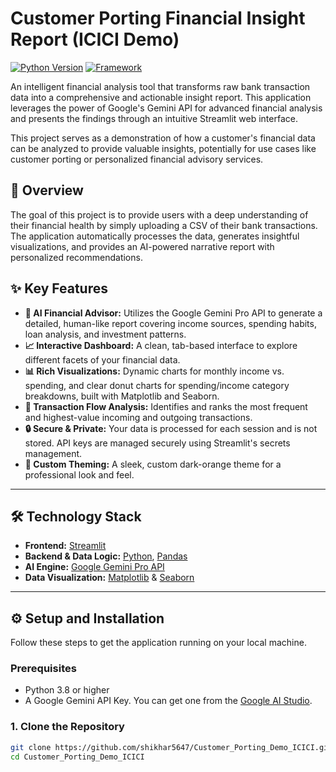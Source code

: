 # Customer Porting Financial Insight Report (ICICI Demo)

[![Python Version](https://img.shields.io/badge/Python-3.8+-blue.svg)](https://www.python.org/downloads/)
[![Framework](https://img.shields.io/badge/Framework-Streamlit-FF4B4B)](https://streamlit.io)

An intelligent financial analysis tool that transforms raw bank transaction data into a comprehensive and actionable insight report. This application leverages the power of Google's Gemini API for advanced financial analysis and presents the findings through an intuitive Streamlit web interface.

This project serves as a demonstration of how a customer's financial data can be analyzed to provide valuable insights, potentially for use cases like customer porting or personalized financial advisory services.

## 🚀 Overview

The goal of this project is to provide users with a deep understanding of their financial health by simply uploading a CSV of their bank transactions. The application automatically processes the data, generates insightful visualizations, and provides an AI-powered narrative report with personalized recommendations.

## ✨ Key Features

-   **🤖 AI Financial Advisor:** Utilizes the Google Gemini Pro API to generate a detailed, human-like report covering income sources, spending habits, loan analysis, and investment patterns.
-   **📈 Interactive Dashboard:** A clean, tab-based interface to explore different facets of your financial data.
-   **📊 Rich Visualizations:** Dynamic charts for monthly income vs. spending, and clear donut charts for spending/income category breakdowns, built with Matplotlib and Seaborn.
-   **🔄 Transaction Flow Analysis:** Identifies and ranks the most frequent and highest-value incoming and outgoing transactions.
-   **🔒 Secure & Private:** Your data is processed for each session and is not stored. API keys are managed securely using Streamlit's secrets management.
-   **🎨 Custom Theming:** A sleek, custom dark-orange theme for a professional look and feel.


---

## 🛠️ Technology Stack

-   **Frontend:** [Streamlit](https://streamlit.io/)
-   **Backend & Data Logic:** [Python](https://www.python.org/), [Pandas](https://pandas.pydata.org/)
-   **AI Engine:** [Google Gemini Pro API](https://ai.google.dev/)
-   **Data Visualization:** [Matplotlib](https://matplotlib.org/) & [Seaborn](https://seaborn.pydata.org/)

---

## ⚙️ Setup and Installation

Follow these steps to get the application running on your local machine.

### Prerequisites

-   Python 3.8 or higher
-   A Google Gemini API Key. You can get one from the [Google AI Studio](https://aistudio.google.com/app/apikey).

### 1. Clone the Repository

```bash
git clone https://github.com/shikhar5647/Customer_Porting_Demo_ICICI.git
cd Customer_Porting_Demo_ICICI
```
